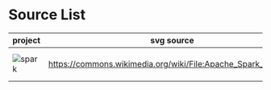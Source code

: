 # Source List

| project | svg source | size |
| ------------- | ------------- | ------------- |
| ![spark](/icon/svg/spark.svg)  | https://commons.wikimedia.org/wiki/File:Apache_Spark_logo.svg  | 512 × 266 |
